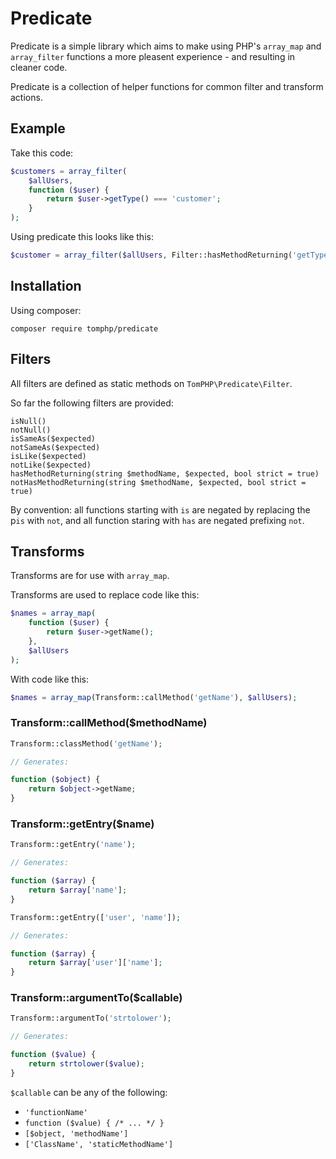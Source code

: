 # Predicate

Predicate is a simple library which aims to make using PHP's `array_map` and
`array_filter` functions a more pleasent experience - and resulting in cleaner
code.

Predicate is a collection of helper functions for common filter and transform
actions.

## Example

Take this code:

```php
$customers = array_filter(
    $allUsers,
    function ($user) {
        return $user->getType() === 'customer';
    }
);
```

Using predicate this looks like this:

```php
$customer = array_filter($allUsers, Filter::hasMethodReturning('getType', 'customer'));
```

## Installation

Using composer:

`composer require tomphp/predicate`

## Filters

All filters are defined as static methods on `TomPHP\Predicate\Filter`.

So far the following filters are provided:

```
isNull()
notNull()
isSameAs($expected)
notSameAs($expected)
isLike($expected)
notLike($expected)
hasMethodReturning(string $methodName, $expected, bool strict = true)
notHasMethodReturning(string $methodName, $expected, bool strict = true)
```

By convention: all functions starting with `is` are negated by replacing the
p`is` with `not`, and all function staring with `has` are negated prefixing
`not`.

## Transforms

Transforms are for use with `array_map`.

Transforms are used to replace code like this:

```php
$names = array_map(
    function ($user) {
        return $user->getName();
    },
    $allUsers
);
```

With code like this:

```php
$names = array_map(Transform::callMethod('getName'), $allUsers);
```

### Transform::callMethod($methodName)

```php
Transform::classMethod('getName');

// Generates:

function ($object) {
    return $object->getName;
}
```

### Transform::getEntry($name)

```php
Transform::getEntry('name');

// Generates:

function ($array) {
    return $array['name'];
}
```

```php
Transform::getEntry(['user', 'name']);

// Generates:

function ($array) {
    return $array['user']['name'];
}
```

### Transform::argumentTo($callable)

```php
Transform::argumentTo('strtolower');

// Generates:

function ($value) {
    return strtolower($value);
}
```

`$callable` can be any of the following:

* `'functionName'`
* `function ($value) { /* ... */ }`
* `[$object, 'methodName']`
* `['ClassName', 'staticMethodName']`
